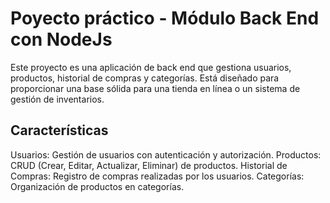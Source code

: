 # Poyecto práctico - Módulo Back End con NodeJs

Este proyecto es una aplicación de back end que gestiona usuarios, productos, historial de compras y categorías. Está diseñado para proporcionar una base sólida para una tienda en línea o un sistema de gestión de inventarios.

## Características
Usuarios: Gestión de usuarios con autenticación y autorización.
Productos: CRUD (Crear, Editar, Actualizar, Eliminar) de productos.
Historial de Compras: Registro de compras realizadas por los usuarios.
Categorías: Organización de productos en categorías.
